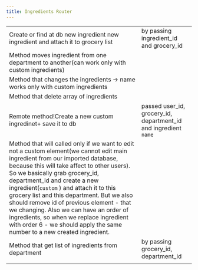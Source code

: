 ```yaml
---
title: Ingredients Router
---
```



|  |  |
| --- | --- |
| Create or find at db new ingredient new ingredient and attach it to grocery list | by passing ingredient\_id and grocery\_id |
| Method moves ingredient from one department to another\(can work only with custom ingredients\) |  |
| Method that changes the ingredients -&gt; name works only with custom ingredients |  |
| Method that delete array of ingredients |  |
| Remote method!Create a new custom ingredinet+ save it to db | passed user\_id, grocery\_id, department\_id and ingredient `name`   |
| Method that will called only if we want to edit not a custom element\(we cannot edit main ingredient from our imported database, because this will take affect to other users\). So we basically grab grocery\_id, department\_id and create a new ingredient\(`custom` \) and attach it to this grocery list and this department. But we also should remove id of previous element - that we changing. Also we can have an order of ingredients, so when we replace ingredient with order 6 - we should apply the same number to a new created ingredient. |  |
| Method that get list of ingredients from department | by passing grocery\_id, department\_id |
|  |  |
